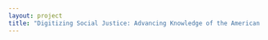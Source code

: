 ```yaml
--- 
layout: project 
title: "Digitizing Social Justice: Advancing Knowledge of the American 20th Century Catholic Social Action Movement through Access to Correspondence, Oral Histories, and Publications of Dorothy Day, Ade Bethune, Fr. John Ryan, Fr. Paul Hanley Furfey, and Catholic Interracial Councils of New York, Washington, D.C., and the Twin Cities" 
---
```



